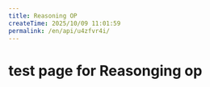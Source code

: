 ```yaml
---
title: Reasoning OP
createTime: 2025/10/09 11:01:59
permalink: /en/api/u4zfvr4i/
---
```

# test page for Reasonging op

